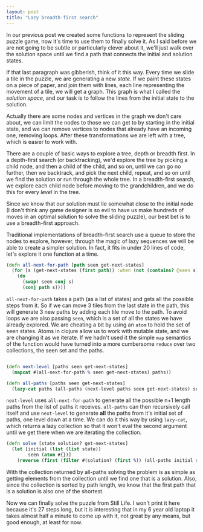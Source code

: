 ```yaml
---
layout: post
title: "Lazy breadth-first search"
---
```


In our previous post we created some functions to represent the sliding puzzle
game, now it's time to use them to finally solve it.  As I said before we are
not going to be subtle or particularly clever about it, we'll just walk over
the solution space until we find a path that connects the initial and solution
states. 

If that last paragraph was gibberish, think of it this way. Every time we
slide a tile in the puzzle, we are generating a new _state_. If we paint these
states on a piece of paper, and join them with lines, each line representing
the movement of a tile, we will get a graph. This graph is what I called the
_solution space_, and our task is to follow the lines from the initial state
to the solution.

Actually there are some nodes and vertices in the graph we don't care about,
we can limit the nodes to those we can get to by starting in the initial
state, and we can remove vertices to nodes that already have an incoming one,
removing loops. After these transformations we are left with a tree, which is
easier to work with.

There are a couple of basic ways to explore a tree, depth or breadth first. 
In a depth-first search (or backtracking), we'd explore the tree by picking
a child node, and then a child of the child, and so on, until we can go no
further, then we backtrack, and pick the next child, repeat, and so on until
we find the solution or run through the whole tree.  In a breadth-first search, 
we explore each child node before moving to the grandchildren, and we do this 
for every _level_ in the tree. 

Since we know that our solution must lie somewhat close to the initial node (I
don't think any game designer is so evil to have us make hundreds of moves in
an optimal solution to solve the sliding puzzle), our best bet is to use
a breadth-first approach.

Traditional implementations of breadth-first search use a queue to store the
nodes to explore, however, through the magic of lazy sequences we will be able
to create a simpler solution. In fact, it fits in under 20 lines of code,
let's explore it one function at a time.

~~~clojure
(defn all-next-for-path [path seen get-next-states]
  (for [s (get-next-states (first path)) :when (not (contains? @seen s))] 
    (do 
      (swap! seen conj s)
      (conj path s))))
~~~

`all-next-for-path` takes a path (as a list of states) and gets all the
possible steps from it. So if we can move 3 tiles from the last state in the
path, this will generate 3 new paths by adding each tile move to the path. To
avoid loops we are also passing `seen`, which is a set of all the states we
have already explored. We are cheating a bit by using an `atom` to hold the
set of seen states. Atoms in clojure allow us to work with mutable state, and
we are changing it as we iterate. If we hadn't used it the simple `map`
semantics of the function would have turned into a more cumbersome `reduce`
over two collections, the seen set and the paths.

~~~clojure

(defn next-level [paths seen get-next-states]
  (mapcat #(all-next-for-path % seen get-next-states) paths))

(defn all-paths [paths seen get-next-states]
  (lazy-cat paths (all-paths (next-level paths seen get-next-states) seen get-next-states)))
~~~

`next-level` uses `all-next-for-path` to generate all the possible n+1 length
paths from the list of paths it receives. `all-paths` can then recursively
call itself and use `next-level` to generate **all** the paths from it's
initial set of paths, one level down at a time. We can do it this way by using
`lazy-cat`, which returns a lazy collection so that it won't eval the second
argument until we get there when we are iterating the collection.

~~~clojure
(defn solve [state solution? get-next-states]
  (let [initial (list (list state))
        seen (atom #{})]
    (reverse (first (filter #(solution? (first %)) (all-paths initial seen get-next-states))))))
~~~

With the collection returned by all-paths solving the problem is as simple as
getting elements from the collection until we find one that is a solution.
Also, since the collection is sorted by path length, we know that the first
path that is a solution is also one of the shortest.

Now we can finally solve the puzzle from Still Life. I won't print it here
because it's 27 steps long, but it is interesting that in my 6 year old laptop
it takes almost half a minute to come up with it, not great by any means, but
good enough, at least for now.
